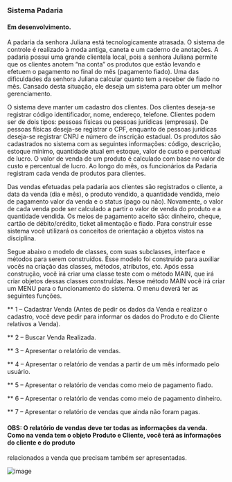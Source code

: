 ### Sistema Padaria

#### Em desenvolvimento.

A padaria da senhora Juliana está tecnologicamente atrasada. O sistema de controle é realizado à moda antiga, caneta e um caderno de anotações. A padaria possui uma
grande clientela local, pois a senhora Juliana permite que os clientes anotem “na conta” os produtos que estão levando e efetuem o pagamento no final do mês (pagamento
fiado). Uma das dificuldades da senhora Juliana calcular quanto tem a receber de fiado no mês. Cansado desta situação, ele deseja um sistema para obter um melhor gerenciamento.

O sistema deve manter um cadastro dos clientes. Dos clientes deseja-se registrar código identificador, nome, endereço, telefone. Clientes podem ser de dois tipos: pessoas físicas ou pessoas jurídicas (empresas). De pessoas físicas deseja-se registrar o CPF, enquanto de pessoas jurídicas deseja-se registrar CNPJ e número de inscrição estadual. Os produtos são cadastrados no sistema com as seguintes informações: código, descrição, estoque mínimo, quantidade atual em estoque, valor de custo e percentual de lucro. O valor de venda de um produto é calculado com base no valor de custo e percentual de lucro. Ao longo do mês, os funcionários da Padaria registram cada venda de produtos para clientes.

Das vendas efetuadas pela padaria aos clientes são registrados o cliente, a data da venda (dia e mês), o produto vendido, a quantidade vendida, meio de pagamento valor da venda e o status (pago ou não). Novamente, o valor de cada venda pode ser calculado a partir o valor de venda do produto e a quantidade vendida. Os meios de pagamento aceito são: dinheiro, cheque, cartão de débito/crédito, ticket alimentação e fiado. Para construir esse sistema você utilizará os conceitos de orientação a objetos vistos na disciplina.

Segue abaixo o modelo de classes, com suas subclasses, interface e métodos para serem construídos. Esse modelo foi construído para auxiliar vocês na criação das classes, métodos, atributos, etc. Após essa construção, você irá criar uma classe teste com o método MAIN, que irá criar objetos dessas classes construídas. Nesse método MAIN você irá criar um MENU para o funcionamento do sistema. O menu deverá ter as seguintes funções.

** 1 – Cadastrar Venda (Antes de pedir os dados da Venda e realizar o cadastro, você deve pedir para informar os dados do Produto e do Cliente relativos a Venda).

** 2 – Buscar Venda Realizada.

** 3 – Apresentar o relatório de vendas.

** 4 – Apresentar o relatório de vendas a partir de um mês informado pelo usuário.

** 5 – Apresentar o relatório de vendas como meio de pagamento fiado.

** 6 – Apresentar o relatório de vendas como meio de pagamento dinheiro.

** 7 – Apresentar o relatório de vendas que ainda não foram pagas.


#### OBS: O relatório de vendas deve ter todas as informações da venda. Como na venda tem o objeto Produto e Cliente, você terá as informações do cliente e do produto
relacionados a venda que precisam também ser apresentadas.  


![image](https://user-images.githubusercontent.com/65457837/204441057-0dfdab32-628c-4970-bc4d-dc5f513dd831.png)
